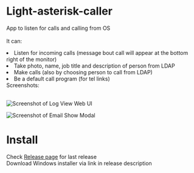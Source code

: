 # Light-asterisk-caller
App to listen for calls and calling from OS<br><br>
It can:
<li>Listen for incoming calls (message bout call will appear at the bottom right of the monitor)
<li>Take photo, name, job title and description of person from LDAP
<li>Make calls (also by choosing person to call from LDAP)
<li>Be a default call program (for tel links)


<br>
Screenshots:
<br><br>

![Screenshot of Log View Web UI](https://medvedev-it.ru/wp-content/uploads/2023/04/make_call.png)

![Screenshot of Email Show Modal](https://medvedev-it.ru/wp-content/uploads/2023/04/income_call.png)

# Install
Check [Release page](https://github.com/Mark-Shternberg/Light-asterisk-caller/releases) for last release<br>
Download Windows installer via link in release description
